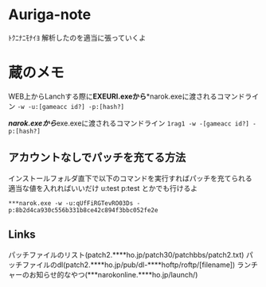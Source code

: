 # Auriga-note

ﾄｸﾆﾅﾆﾓﾅｲﾖ
解析したのを適当に張っていくよ

# 蔵のメモ

WEB上からLanchする際に**EXEURI.exeから***narok.exeに渡されるコマンドライン
`-w -u:[gameacc id?] -p:[hash?]`

***narok.exeから***exe.exeに渡されるコマンドライン
`1rag1 -w -[gameacc id?] -p:[hash?]`

## アカウントなしでパッチを充てる方法
インストールフォルダ直下で以下のコマンドを実行すればパッチを充てられる
適当な値を入れればいいだけ
u:test p:test とかでも行けるよ

`***narok.exe -w -u:qUfFiRGTevRO03Ds -p:8b2d4ca930c556b331b8ce42c894f3bbc052fe2e`
## Links

パッチファイルのリスト(patch2.****ho.jp/patch30/patchbbs/patch2.txt)
パッチファイルのdl(patch2.****ho.jp/pub/dl-****hoftp/roftp/[filename])
ランチャーのお知らせ的なやつ(***narokonline.****ho.jp/launch/)
